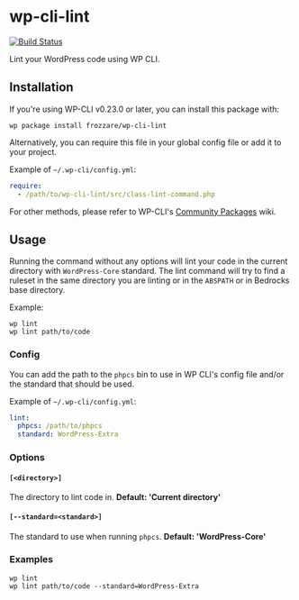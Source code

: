 # wp-cli-lint

[![Build Status](https://travis-ci.org/frozzare/wp-cli-lint.svg)](https://travis-ci.org/frozzare/wp-cli-lint)

Lint your WordPress code using WP CLI.

## Installation

If you're using WP-CLI v0.23.0 or later, you can install this package with:

```
wp package install frozzare/wp-cli-lint
```

Alternatively, you can require this file in your global config file or add it to your project.

Example of `~/.wp-cli/config.yml`:

```yaml
require:
  - /path/to/wp-cli-lint/src/class-lint-command.php
```

For other methods, please refer to WP-CLI's [Community Packages](https://github.com/wp-cli/wp-cli/wiki/Community-Packages) wiki.

## Usage

Running the command without any options will lint your code in the current directory with `WordPress-Core` standard. The lint command will try to find a ruleset in the same directory you are linting or in the `ABSPATH` or in Bedrocks base directory.

Example:

```
wp lint
wp lint path/to/code
```

### Config

You can add the path to the `phpcs` bin to use in WP CLI's config file and/or the standard that should be used.

Example of `~/.wp-cli/config.yml`:

```yaml
lint:
  phpcs: /path/to/phpcs
  standard: WordPress-Extra
```

### Options

#### `[<directory>]`
The directory to lint code in. **Default: 'Current directory'**

#### `[--standard=<standard>]`
The standard to use when running `phpcs`. **Default: 'WordPress-Core'**

### Examples

```
wp lint
wp lint path/to/code --standard=WordPress-Extra
```
